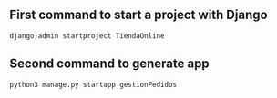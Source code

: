 ## First command to start a project with Django

    django-admin startproject TiendaOnline

## Second command to generate app

    python3 manage.py startapp gestionPedidos
